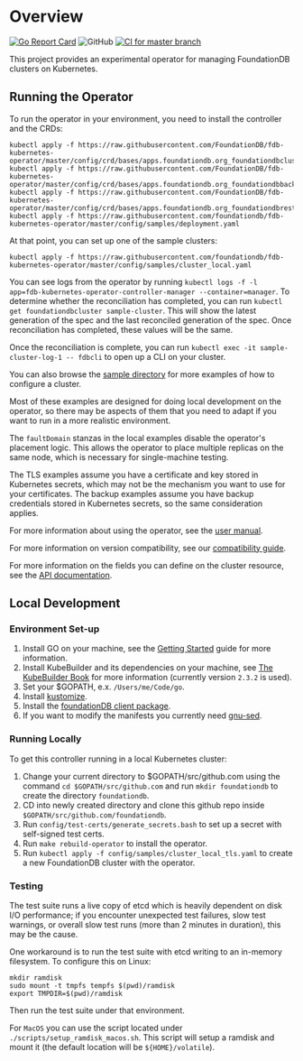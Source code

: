 # Overview

[![Go Report Card](https://goreportcard.com/badge/github.com/FoundationDB/fdb-kubernetes-operator)](https://goreportcard.com/report/github.com/FoundationDB/fdb-kubernetes-operator)
![GitHub](https://img.shields.io/github/license/FoundationDB/fdb-kubernetes-operator)
[![CI for master branch](https://github.com/FoundationDB/fdb-kubernetes-operator/actions/workflows/master.yml/badge.svg)](https://github.com/FoundationDB/fdb-kubernetes-operator/actions/workflows/master.yml)

This project provides an experimental operator for managing FoundationDB
clusters on Kubernetes.

## Running the Operator

To run the operator in your environment, you need to install the controller and
the CRDs:

    kubectl apply -f https://raw.githubusercontent.com/FoundationDB/fdb-kubernetes-operator/master/config/crd/bases/apps.foundationdb.org_foundationdbclusters.yaml
    kubectl apply -f https://raw.githubusercontent.com/FoundationDB/fdb-kubernetes-operator/master/config/crd/bases/apps.foundationdb.org_foundationdbbackups.yaml
    kubectl apply -f https://raw.githubusercontent.com/FoundationDB/fdb-kubernetes-operator/master/config/crd/bases/apps.foundationdb.org_foundationdbrestores.yaml
    kubectl apply -f https://raw.githubusercontent.com/foundationdb/fdb-kubernetes-operator/master/config/samples/deployment.yaml

At that point, you can set up one of the sample clusters:

    kubectl apply -f https://raw.githubusercontent.com/foundationdb/fdb-kubernetes-operator/master/config/samples/cluster_local.yaml

You can see logs from the operator by running
`kubectl logs -f -l app=fdb-kubernetes-operator-controller-manager --container=manager`. To determine whether the reconciliation has completed, you can run `kubectl get foundationdbcluster sample-cluster`. This will show the latest generation of the
spec and the last reconciled generation of the spec. Once reconciliation has completed, these values will be the same.

Once the reconciliation is complete, you can run `kubectl exec -it sample-cluster-log-1 -- fdbcli` to open up a CLI on your cluster.

You can also browse the [sample directory](config/samples) for more examples of how to configure a cluster.

Most of these examples are designed for doing local development on the operator, so there may be aspects of them that you need to adapt if you want to run in a more realistic environment.

The `faultDomain` stanzas in the local examples disable the operator's placement logic.  This allows the operator to place multiple replicas on the same node, which is necessary for single-machine testing.

The TLS examples assume you have a certificate and key stored in Kubernetes secrets, which may not be the mechanism you want to use for your certificates. The backup examples assume you have backup credentials stored in Kubernetes secrets, so the same consideration applies.

For more information about using the operator, see the [user manual](docs/user_manual.md).

For more information on version compatibility, see our [compatibility guide](docs/compatibility.md).

For more information on the fields you can define on the cluster resource, see
the [API documentation](docs/cluster_spec.md).

## Local Development

### Environment Set-up

1. Install GO on your machine, see the [Getting Started](https://golang.org/doc/install) guide for more information.
2. Install KubeBuilder and its dependencies on your machine, see [The KubeBuilder Book](https://book.kubebuilder.io/quick-start.html) for more information (currently version `2.3.2` is used).
3. Set your $GOPATH, e.x. `/Users/me/Code/go`.
4. Install [kustomize](https://github.com/kubernetes-sigs/kustomize).
5. Install the [foundationDB client package](https://www.foundationdb.org/download).
6. If you want to modify the manifests you currently need [gnu-sed](https://formulae.brew.sh/formula/gnu-sed).

### Running Locally

To get this controller running in a local Kubernetes cluster:

1. Change your current directory to $GOPATH/src/github.com using the
   command `cd $GOPATH/src/github.com` and run `mkdir foundationdb`
   to create the directory `foundationdb`.
2. CD into newly created directory and clone this github repo inside
   `$GOPATH/src/github.com/foundationdb`.
3. Run `config/test-certs/generate_secrets.bash` to set up a secret with
   self-signed test certs.
4. Run `make rebuild-operator` to install the operator.
5. Run `kubectl apply -f config/samples/cluster_local_tls.yaml`
   to create a new FoundationDB cluster with the operator.

### Testing

The test suite runs a live copy of etcd which is heavily dependent on disk I/O
performance; if you encounter unexpected test failures, slow test warnings, or
overall slow test runs (more than 2 minutes in duration), this may be the cause.

One workaround is to run the test suite with etcd writing to an in-memory
filesystem. To configure this on Linux:

```shell
mkdir ramdisk
sudo mount -t tmpfs tempfs $(pwd)/ramdisk
export TMPDIR=$(pwd)/ramdisk
```

Then run the test suite under that environment.

For `MacOS` you can use the script located under `./scripts/setup_ramdisk_macos.sh`.
This script will setup a ramdisk and mount it (the default location will be `${HOME}/volatile`).
